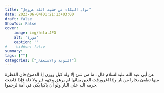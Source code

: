 ```yaml
---
title: "ثواب البكاء من خشية الله عزوجل"
date: 2023-06-04T01:21:13+03:00
draft: false
ShowToc: False
cover:
    image: img/hala.JPG
    alt: 'صورة'
    caption: ''
#    hidden: false
summary: 
tags: [""]
categories: ["التوبة والاستغفار"]
---
```

عن أبي عبد الله عليه‌السلام قال : ما من شئ إلا وله كيل ووزن إلا
الدموع فان القطرة منها تطفئ بحارا من نار وإذا اغرورقت العين بمائها
لم يرهق وجهه قتر ولا ذلة فإذا فاضت حرمه الله على النار ولو أن باكيا
بكى في أمة لرحموا.

